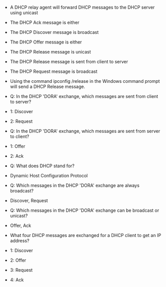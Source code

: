 - A DHCP relay agent will forward DHCP messages to the DHCP server using unicast
- The DHCP Ack message is either
- The DHCP Discover message is broadcast
- The DHCP Offer message is either
- The DHCP Release message is unicast
- The DHCP Release message is sent from client to server
- The DHCP Request message is broadcast
- Using the command ipconfig /release in the Windows command prompt will send a DHCP Release message.

- Q: In the DHCP 'DORA' exchange, which messages are sent from client to server?
- 1: Discover 
- 2: Request
- Q: In the DHCP 'DORA' exchange, which messages are sent from server to client?
- 1: Offer
- 2: Ack 
- Q: What does DHCP stand for?
- Dynamic Host Configuration Protocol

- Q: Which messages in the DHCP 'DORA' exchange are always broadcast?
- Discover, Request
- Q: Which messages in the DHCP 'DORA' exchange can be broadcast or unicast?
- Offer, Ack

- What four DHCP messages are exchanged for a DHCP client to get an IP address?
- 1: Discover 
- 2: Offer
- 3: Request
- 4: Ack
